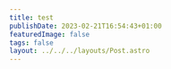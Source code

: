 ```yaml
---
title: test
publishDate: 2023-02-21T16:54:43+01:00
featuredImage: false
tags: false
layout: ../../../layouts/Post.astro
---
```

